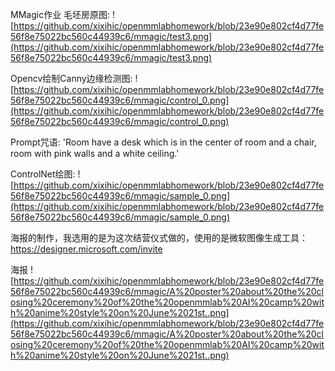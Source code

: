 MMagic作业
毛坯房原图:
![https://github.com/xixihic/openmmlabhomework/blob/23e90e802cf4d77fe56f8e75022bc560c44939c6/mmagic/test3.png](https://github.com/xixihic/openmmlabhomework/blob/23e90e802cf4d77fe56f8e75022bc560c44939c6/mmagic/test3.png)

Opencv绘制Canny边缘检测图:
![https://github.com/xixihic/openmmlabhomework/blob/23e90e802cf4d77fe56f8e75022bc560c44939c6/mmagic/control_0.png](https://github.com/xixihic/openmmlabhomework/blob/23e90e802cf4d77fe56f8e75022bc560c44939c6/mmagic/control_0.png)

Prompt咒语: 'Room have a desk which is in the center of room and a chair, room with pink walls and a white ceiling.'

ControlNet绘图:
![https://github.com/xixihic/openmmlabhomework/blob/23e90e802cf4d77fe56f8e75022bc560c44939c6/mmagic/sample_0.png](https://github.com/xixihic/openmmlabhomework/blob/23e90e802cf4d77fe56f8e75022bc560c44939c6/mmagic/sample_0.png)

海报的制作，我选用的是为这次结营仪式做的，使用的是微软图像生成工具：https://designer.microsoft.com/invite

海报
![https://github.com/xixihic/openmmlabhomework/blob/23e90e802cf4d77fe56f8e75022bc560c44939c6/mmagic/A%20poster%20about%20the%20closing%20ceremony%20of%20the%20openmmlab%20AI%20camp%20with%20anime%20style%20on%20June%2021st..png](https://github.com/xixihic/openmmlabhomework/blob/23e90e802cf4d77fe56f8e75022bc560c44939c6/mmagic/A%20poster%20about%20the%20closing%20ceremony%20of%20the%20openmmlab%20AI%20camp%20with%20anime%20style%20on%20June%2021st..png)
